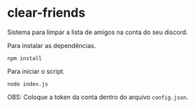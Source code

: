# clear-friends
Sistema para limpar a lista de amigos na conta do seu discord.

Para instalar as dependências.

```
npm install
```

Para iniciar o script.
```
node index.js
```

OBS: Coloque a token da conta dentro do arquivo ```config.json```.
